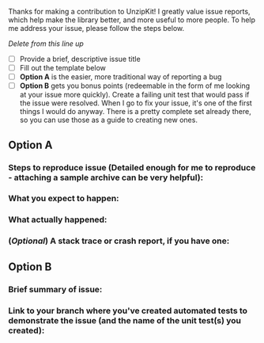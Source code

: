 Thanks for making a contribution to UnzipKit! I greatly value issue reports, which help make the library better, and more useful to more people. To help me address your issue, please follow the steps below.

_Delete from this line up_

- [ ] Provide a brief, descriptive issue title
- [ ] Fill out the template below
- [ ] **Option A** is the easier, more traditional way of reporting a bug
- [ ] **Option B** gets you bonus points (redeemable in the form of me looking at your issue more quickly). Create a failing unit test that would pass if the issue were resolved. When I go to fix your issue, it's one of the first things I would do anyway. There is a pretty complete set already there, so you can use those as a guide to creating new ones.

## Option A

### Steps to reproduce issue (Detailed enough for me to reproduce - attaching a sample archive can be very helpful):


### What you expect to happen:


### What actually happened:


### (_Optional_) A stack trace or crash report, if you have one:


## Option B

### Brief summary of issue:

### Link to your branch where you've created automated tests to demonstrate the issue (and the name of the unit test(s) you created):